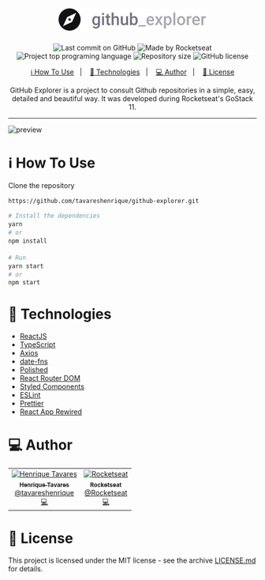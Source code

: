 <h1 align="center">
  <img alt="GitHub Explorer" title="GitHub Explorer" src="src/assets/logo.svg" width="300px" />
</h1>

<p align="center">
  <img alt="Last commit on GitHub" src="https://img.shields.io/github/last-commit/tavareshenrique/github-explorer?color=7D40E7">
  <img alt="Made by Rocketseat" src="https://img.shields.io/badge/made%20by-Rocketseat-%20?color=7D40E7">
  <img alt="Project top programing language" src="https://img.shields.io/github/languages/top/tavareshenrique/github-explorer?color=7D40E7">
  <img alt="Repository size" src="https://img.shields.io/github/repo-size/tavareshenrique/github-explorer?color=7D40E7">
  <img alt="GitHub license" src="https://img.shields.io/github/license/tavareshenrique/github-explorer?color=7D40E7">
</p>

<p align="center">
  <a href="#information_source-how-to-use">ℹ️ How To Use</a>&nbsp;&nbsp;&nbsp;|&nbsp;&nbsp;&nbsp;
  <a href="#rocket-technologies">🚀 Technologies</a>&nbsp;&nbsp;&nbsp;|&nbsp;&nbsp;&nbsp;
  <a href="#computer-author">💻 Author</a>&nbsp;&nbsp;&nbsp;|&nbsp;&nbsp;&nbsp;
  <a href="#memo-license">📝 License</a>
</p>

<p align="center">
  GitHub Explorer is a project to consult Github repositories in a simple, easy, detailed and beautiful way. It was developed during Rocketseat's GoStack 11.
</p>

---

![preview](./assets/preview.png)

# :information_source: How To Use

Clone the repository

```bash
https://github.com/tavareshenrique/github-explorer.git
```

```bash
# Install the dependencies
yarn
# or
npm install

# Run
yarn start
# or
npm start
```

# :rocket: Technologies

- [ReactJS](https://pt-br.reactjs.org/)
- [TypeScript](https://www.typescriptlang.org/)
- [Axios](https://github.com/axios/axios)
- [date-fns](https://date-fns.org/)
- [Polished](https://github.com/styled-components/polished)
- [React Router DOM](https://reacttraining.com/react-router/web)
- [Styled Components](https://www.styled-components.com/)
- [ESLint](https://eslint.org/)
- [Prettier](https://prettier.io/)
- [React App Rewired](https://github.com/timarney/react-app-rewired)

# :computer: Author

<table>
  <tr>
    <td align="center">
      <a href="http://github.com/tavareshenrique/">
        <img src="https://avatars1.githubusercontent.com/u/27022914?v=4" width="100px;" alt="Henrique Tavares"/>
        <br />
        <sub>
          <b>Henrique Tavares</b>
        </sub>
       </a>
       <br />
       <a href="https://www.linkedin.com/in/tavareshenrique/" title="Linkedin">@tavareshenrique</a>
       <br />
       <a href="https://github.com/tavareshenrique/
                feet-app/commits?author=tavareshenrique" title="Code">💻</a>
    </td>
    <td align="center">
      <a href="https://github.com/Rocketseat/">
        <img src="https://avatars0.githubusercontent.com/u/28929274?s=200&v=4" width="100px;" alt="Rocketseat"/>
        <br />
        <sub>
          <b>Rocketseat</b>
        </sub>
       </a>
       <br />
       <a href="https://www.linkedin.com/in/tavareshenrique/" title="Linkedin">@Rocketseat</a>
       <br />
       <a href="https://github.com/tavareshenrique/go-marketplace/commits?author=tavareshenrique" title="Code">💻</a>
    </td>
  </tr>
</table>

# :memo: License

This project is licensed under the MIT license - see the archive [LICENSE.md](https://github.com/tavareshenrique/github-explorer/blob/master/LICENSE.md) for details.
